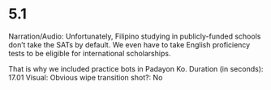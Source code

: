 # 5.1

Narration/Audio: Unfortunately, Filipino studying in publicly-funded schools don’t take the SATs by default. We even have to take English proficiency tests to be eligible for international scholarships.

That is why we included practice bots in Padayon Ko.
Duration (in seconds): 17.01
Visual: Obvious wipe transition
shot?: No